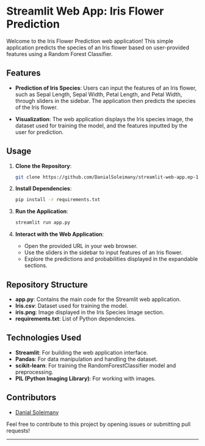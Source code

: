 # Streamlit Web App: Iris Flower Prediction

Welcome to the Iris Flower Prediction web application! This simple application predicts the species of an Iris flower based on user-provided features using a Random Forest Classifier.

## Features

- **Prediction of Iris Species**: Users can input the features of an Iris flower, such as Sepal Length, Sepal Width, Petal Length, and Petal Width, through sliders in the sidebar. The application then predicts the species of the Iris flower.

- **Visualization**: The web application displays the Iris species image, the dataset used for training the model, and the features inputted by the user for prediction.

## Usage

1. **Clone the Repository**:

    ```bash
    git clone https://github.com/DanialSoleimany/streamlit-web-app.ep-1.git
    ```

2. **Install Dependencies**:

    ```bash
    pip install -r requirements.txt
    ```

3. **Run the Application**:

    ```bash
    streamlit run app.py
    ```

4. **Interact with the Web Application**:
   
   - Open the provided URL in your web browser.
   - Use the sliders in the sidebar to input features of an Iris flower.
   - Explore the predictions and probabilities displayed in the expandable sections.

## Repository Structure

- **app.py**: Contains the main code for the Streamlit web application.
- **Iris.csv**: Dataset used for training the model.
- **iris.png**: Image displayed in the Iris Species Image section.
- **requirements.txt**: List of Python dependencies.

## Technologies Used

- **Streamlit**: For building the web application interface.
- **Pandas**: For data manipulation and handling the dataset.
- **scikit-learn**: For training the RandomForestClassifier model and preprocessing.
- **PIL (Python Imaging Library)**: For working with images.

## Contributors

- [Danial Soleimany](https://github.com/DanialSoleimany)

Feel free to contribute to this project by opening issues or submitting pull requests!

---
